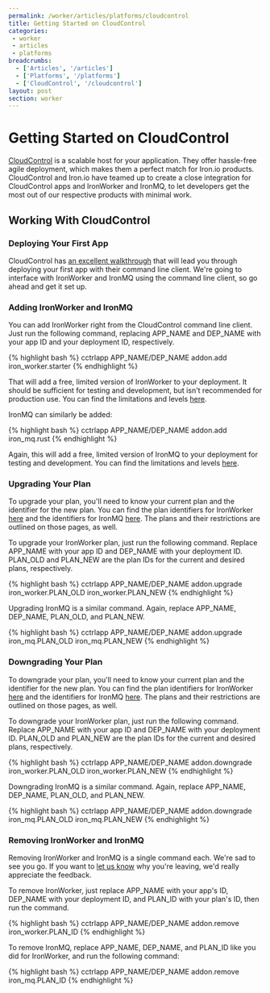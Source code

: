 ```yaml
---
permalink: /worker/articles/platforms/cloudcontrol
title: Getting Started on CloudControl
categories:
 - worker
 - articles
 - platforms
breadcrumbs:
  - ['Articles', '/articles']
  - ['Platforms', '/platforms']
  - ['CloudControl', '/cloudcontrol']
layout: post
section: worker
---
```


# Getting Started on CloudControl

[CloudControl](http://www.cloudcontrol.com) is a scalable host for your application. 
They offer hassle-free agile deployment, which makes them a perfect match for Iron.io 
products. CloudControl and Iron.io have teamed up to create a close integration for 
CloudControl apps and IronWorker and IronMQ, to let developers get the most out of 
our respective products with minimal work.

## Working With CloudControl

### Deploying Your First App

CloudControl has [an excellent walkthrough](https://www.cloudcontrol.com/documentation/getting-started/tutorial-deploy-an-app) 
that will lead you through deploying your first app with their command line client. 
We're going to interface with IronWorker and IronMQ using the command line client, 
so go ahead and get it set up.

### Adding IronWorker and IronMQ

You can add IronWorker right from the CloudControl command line client. Just run the 
following command, replacing <span class="fixed-width">APP_NAME</span> and <span 
class="fixed-width">DEP_NAME</span> with your app ID and your deployment ID, 
respectively.

<div class="gray-box">
{% highlight bash %}
cctrlapp APP_NAME/DEP_NAME addon.add iron_worker.starter
{% endhighlight %}
</div>

That will add a free, limited version of IronWorker to your deployment. It should be 
sufficient for testing and development, but isn't recommended for production use. 
You can find the limitations and levels [here](https://www.cloudcontrol.com/add-ons/iron_worker).

IronMQ can similarly be added:

<div class="gray-box">
{% highlight bash %}
cctrlapp APP_NAME/DEP_NAME addon.add iron_mq.rust
{% endhighlight %}
</div>

Again, this will add a free, limited version of IronMQ to your deployment for testing 
and development. You can find the limitations and levels [here](https://www.cloudcontrol.com/add-ons/iron_mq).

### Upgrading Your Plan

To upgrade your plan, you'll need to know your current plan and the identifier for the 
new plan. You can find the plan identifiers for IronWorker [here](https://www.cloudcontrol.com/add-ons/iron_worker) 
and the identifiers for IronMQ [here](https://www.cloudcontrol.com/add-ons/iron_mq). The 
plans and their restrictions are outlined on those pages, as well.

To upgrade your IronWorker plan, just run the following command. Replace 
<span class="fixed-width">APP_NAME</span> with your app ID and <span class="fixed-width">DEP_NAME</span>
with your deployment ID. <span class="fixed-width">PLAN_OLD</span> and 
<span class="fixed-width">PLAN_NEW</span> are the plan IDs for the current and desired 
plans, respectively.

<div class="gray-box">
{% highlight bash %}
cctrlapp APP_NAME/DEP_NAME addon.upgrade iron_worker.PLAN_OLD iron_worker.PLAN_NEW
{% endhighlight %}
</div>

Upgrading IronMQ is a similar command. Again, replace <span class="fixed-width">APP_NAME</span>, 
<span class="fixed-width">DEP_NAME</span>, <span class="fixed-width">PLAN_OLD</span>, 
and <span class="fixed-width">PLAN_NEW</span>.

<div class="gray-box">
{% highlight bash %}
cctrlapp APP_NAME/DEP_NAME addon.upgrade iron_mq.PLAN_OLD iron_mq.PLAN_NEW
{% endhighlight %}
</div>

### Downgrading Your Plan

To downgrade your plan, you'll need to know your current plan and the identifier for the 
new plan. You can find the plan identifiers for IronWorker [here](https://www.cloudcontrol.com/add-ons/iron_worker) 
and the identifiers for IronMQ [here](https://www.cloudcontrol.com/add-ons/iron_mq). The 
plans and their restrictions are outlined on those pages, as well.

To downgrade your IronWorker plan, just run the following command. Replace 
<span class="fixed-width">APP_NAME</span> with your app ID and <span class="fixed-width">DEP_NAME</span>
with your deployment ID. <span class="fixed-width">PLAN_OLD</span> and 
<span class="fixed-width">PLAN_NEW</span> are the plan IDs for the current and desired 
plans, respectively.

<div class="gray-box">
{% highlight bash %}
cctrlapp APP_NAME/DEP_NAME addon.downgrade iron_worker.PLAN_OLD iron_worker.PLAN_NEW
{% endhighlight %}
</div>

Downgrading IronMQ is a similar command. Again, replace <span class="fixed-width">APP_NAME</span>, 
<span class="fixed-width">DEP_NAME</span>, <span class="fixed-width">PLAN_OLD</span>, 
and <span class="fixed-width">PLAN_NEW</span>.

<div class="gray-box">
{% highlight bash %}
cctrlapp APP_NAME/DEP_NAME addon.downgrade iron_mq.PLAN_OLD iron_mq.PLAN_NEW
{% endhighlight %}
</div>

### Removing IronWorker and IronMQ

Removing IronWorker and IronMQ is a single command each. We're sad to see you go. 
If you want to [let us know](http://support.iron.io/customer/portal/emails/new) 
why you're leaving, we'd really appreciate the feedback.

To remove IronWorker, just replace <span class="fixed-width">APP_NAME</span> with 
your app's ID, <span class="fixed-width">DEP_NAME</span> with your deployment 
ID, and <span class="fixed-width">PLAN_ID</span> with your plan's ID, then run the 
command.

<div class="gray-box">
{% highlight bash %}
cctrlapp APP_NAME/DEP_NAME addon.remove iron_worker.PLAN_ID
{% endhighlight %}
</div>

To remove IronMQ, replace <span class="fixed-width">APP_NAME</span>, <span class="fixed-width">DEP_NAME</span>, 
and <span class="fixed-width">PLAN_ID</span> like you did for IronWorker, and run the 
following command:

<div class="gray-box">
{% highlight bash %}
cctrlapp APP_NAME/DEP_NAME addon.remove iron_mq.PLAN_ID
{% endhighlight %}
</div>
